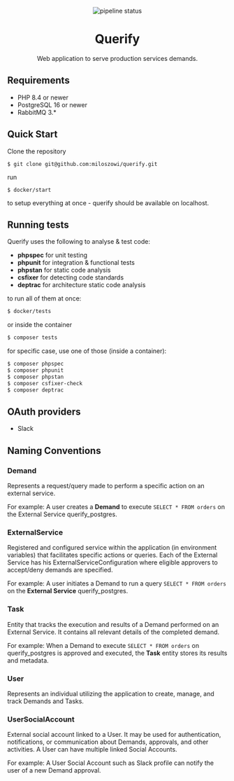 <p align="center"> 
<img src="https://github.com/miloszowi/querify/actions/workflows/app.yml/badge.svg" alt="pipeline status" />
</p>
<h1 align="center">Querify </h1>
<p align="center">Web application to serve production services demands.</p>


## Requirements
* PHP 8.4 or newer
* PostgreSQL 16 or newer
* RabbitMQ 3.*

## Quick Start
Clone the repository
```
$ git clone git@github.com:miloszowi/querify.git
```
run
```
$ docker/start
```
to setup everything at once - querify should be available on localhost.


## Running tests
Querify uses the following to analyse & test code:
- **phpspec** for unit testing
- **phpunit** for integration & functional tests
- **phpstan** for static code analysis
- **csfixer** for detecting code standards
- **deptrac** for architecture static code analysis

to run all of them at once:
```bash
$ docker/tests
```
or inside the container 
```bash
$ composer tests
```

for specific case, use one of those (inside a container):
```bash
$ composer phpspec
$ composer phpunit
$ composer phpstan
$ composer csfixer-check
$ composer deptrac
```

## OAuth providers
- Slack

## Naming Conventions
### Demand
Represents a request/query made to perform a specific action on an external service.

For example:
A user creates a **Demand** to execute `SELECT * FROM orders` on the External Service querify_postgres.

### ExternalService
Registered and configured service within the application (in environment variables) that facilitates specific actions or queries.
Each of the External Service has his ExternalServiceConfiguration where eligible approvers to accept/deny demands are specified.

For example:
A user initiates a Demand to run a query `SELECT * FROM orders` on the **External Service** querify_postgres.

### Task
Entity that tracks the execution and results of a Demand performed on an External Service. It contains all relevant details of the completed demand.

For example:
When a Demand to execute `SELECT * FROM orders` on querify_postgres is approved and executed, the **Task** entity stores its results and metadata.

### User
Represents an individual utilizing the application to create, manage, and track Demands and Tasks.

### UserSocialAccount
External social account linked to a User. It may be used for authentication, notifications, or communication about Demands, approvals, and other activities. A User can have multiple linked Social Accounts.

For example:
A User Social Account such as Slack profile can notify the user of a new Demand approval.